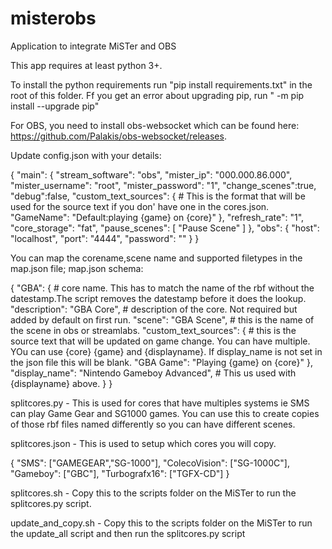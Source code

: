 # misterobs
Application to integrate MiSTer and OBS

This app requires at least python 3+.

To install the python requirements run "pip install requirements.txt" in the root of this folder.
Ff you get an error about upgrading pip, run " -m pip install --upgrade pip"

For OBS, you need to install obs-websocket which can be found here: https://github.com/Palakis/obs-websocket/releases.

Update config.json with your details:

{
    "main": {
        "stream_software": "obs",
        "mister_ip": "000.000.86.000",
        "mister_username": "root",
        "mister_password": "1",
        "change_scenes":true, 
        "debug":false,
        "custom_text_sources": { # This is the format that will be used for the source text if you don' have one in the cores.json.
            "GameName": "Default:playing {game} on {core}"
        },
        "refresh_rate": "1",
        "core_storage": "fat",
        "pause_scenes": [
            "Pause Scene"
        ]
    },
    "obs": {
        "host": "localhost",
        "port": "4444",
        "password": ""
    }
}

You can map the corename,scene name and supported filetypes in the map.json file;
map.json schema:

{
    "GBA": { # core name. This has to match the name of the rbf without the datestamp.The script removes the datestamp before it does the lookup. 
        "description": "GBA Core", # description of the core. Not required but added by default on first run.
        "scene": "GBA Scene", # this is the name of the scene in obs or streamlabs.
        "custom_text_sources": { # this is the source text that will be updated on game change. You can have multiple. YOu can use {core} {game} and {displayname}.
                                    If display_name is not set in the json file this will be blank.
            "GBA Game": "Playing {game} on {core}"
        },
        "display_name": "Nintendo Gameboy Advanced", # This us used with {displayname} above.
    }
}

splitcores.py - This is used for cores that have multiples systems ie SMS can play Game Gear and SG1000 games. You can use this to create copies of those rbf files named differently so you can have different scenes.

splitcores.json - This is used to setup which cores you will copy.

{
    "SMS": ["GAMEGEAR","SG-1000"],
	"ColecoVision": ["SG-1000C"],
	"Gameboy": ["GBC"],
	"Turbografx16": ["TGFX-CD"]
}

splitcores.sh - Copy this to the scripts folder on the MiSTer to run the splitcores.py script.

update_and_copy.sh - Copy this to the scripts folder on the MiSTer to run the update_all script and then run the splitcores.py script
